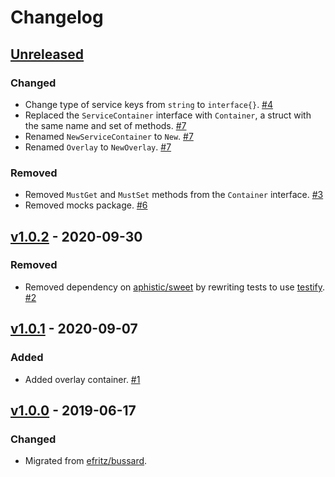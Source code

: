# Changelog

## [Unreleased]

### Changed

- Change type of service keys from `string` to `interface{}`. [#4](https://github.com/go-nacelle/service/pull/4)
- Replaced the `ServiceContainer` interface with `Container`, a struct with the same name and set of methods. [#7](https://github.com/go-nacelle/service/pull/7)
- Renamed `NewServiceContainer` to `New`. [#7](https://github.com/go-nacelle/service/pull/7)
- Renamed `Overlay` to `NewOverlay`. [#7](https://github.com/go-nacelle/service/pull/7)

### Removed

- Removed `MustGet` and `MustSet` methods from the `Container` interface. [#3](https://github.com/go-nacelle/service/pull/3)
- Removed mocks package. [#6](https://github.com/go-nacelle/service/pull/6)

## [v1.0.2] - 2020-09-30

### Removed

- Removed dependency on [aphistic/sweet](https://github.com/aphistic/sweet) by rewriting tests to use [testify](https://github.com/stretchr/testify). [#2](https://github.com/go-nacelle/service/pull/2)

## [v1.0.1] - 2020-09-07

### Added

- Added overlay container. [#1](https://github.com/go-nacelle/service/pull/1)

## [v1.0.0] - 2019-06-17

### Changed

- Migrated from [efritz/bussard](https://github.com/efritz/bussard).

[Unreleased]: https://github.com/go-nacelle/service/compare/v1.0.2...HEAD
[v1.0.0]: https://github.com/go-nacelle/service/releases/tag/v1.0.0
[v1.0.1]: https://github.com/go-nacelle/service/compare/v1.0.0...v1.0.1
[v1.0.2]: https://github.com/go-nacelle/service/compare/v1.0.1...v1.0.2
